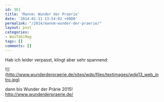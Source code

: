 ```yaml
---
id: 361
title: 'Mannm: Wunder der Praerie'
date: '2014-01-11 13:54:02 +0000'
permalink: "/2014/mannm-wunder-der-praerie/"
layout: post
categories:
- WasTobiMag
tags: []
comments: []
---
```

Hab ich leider verpasst, klingt aber sehr spannend:

![](<http://www.wunderderpraerie.de/sites/wdp/files/textimages/wdp13_web_intro.jpg)>

dann bis Wunder der Prärie 2015!  
<http://www.wunderderpraerie.de/>
